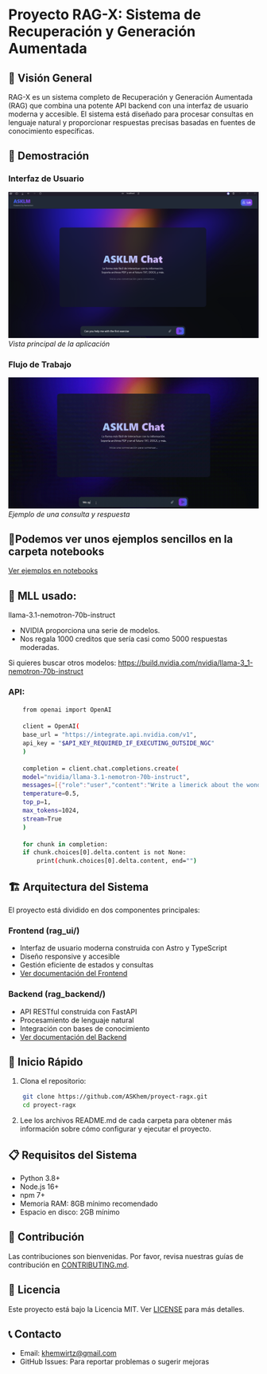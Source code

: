 # Proyecto RAG-X: Sistema de Recuperación y Generación Aumentada

## 🌟 Visión General

RAG-X es un sistema completo de Recuperación y Generación Aumentada (RAG) que combina una potente API backend con una interfaz de usuario moderna y accesible. El sistema está diseñado para procesar consultas en lenguaje natural y proporcionar respuestas precisas basadas en fuentes de conocimiento específicas.

## 🎯 Demostración

### Interfaz de Usuario

![Interfaz principal](docs/images/img1.png)
*Vista principal de la aplicación*

### Flujo de Trabajo

![Demostración de uso](docs/images/demo.gif)
*Ejemplo de una consulta y respuesta*


## 📓Podemos ver unos ejemplos sencillos en la carpeta notebooks
[Ver ejemplos en notebooks](notebooks/README.md)

##  🤖 MLL usado:
llama-3.1-nemotron-70b-instruct

- NVIDIA proporciona una serie de modelos.
- Nos regala 1000 creditos que sería casi como 5000 respuestas moderadas.

Si quieres buscar otros modelos:
https://build.nvidia.com/nvidia/llama-3_1-nemotron-70b-instruct

### API:

```bash
    from openai import OpenAI

    client = OpenAI(
    base_url = "https://integrate.api.nvidia.com/v1",
    api_key = "$API_KEY_REQUIRED_IF_EXECUTING_OUTSIDE_NGC"
    )

    completion = client.chat.completions.create(
    model="nvidia/llama-3.1-nemotron-70b-instruct",
    messages=[{"role":"user","content":"Write a limerick about the wonders of GPU computing."}],
    temperature=0.5,
    top_p=1,
    max_tokens=1024,
    stream=True
    )

    for chunk in completion:
    if chunk.choices[0].delta.content is not None:
        print(chunk.choices[0].delta.content, end="")
```

## 🏗️ Arquitectura del Sistema

El proyecto está dividido en dos componentes principales:

### Frontend (rag_ui/)

- Interfaz de usuario moderna construida con Astro y TypeScript
- Diseño responsive y accesible
- Gestión eficiente de estados y consultas
- [Ver documentación del Frontend](rag_ui/README.md)

### Backend (rag_backend/)

- API RESTful construida con FastAPI
- Procesamiento de lenguaje natural
- Integración con bases de conocimiento
- [Ver documentación del Backend](rag_backend/README.md)

## 🚀 Inicio Rápido

1. Clona el repositorio:

```bash
    git clone https://github.com/ASKhem/proyect-ragx.git
    cd proyect-ragx
```

2. Lee los archivos README.md de cada carpeta para obtener más información sobre cómo configurar y ejecutar el proyecto.


## 📋 Requisitos del Sistema

- Python 3.8+
- Node.js 16+
- npm 7+
- Memoria RAM: 8GB mínimo recomendado
- Espacio en disco: 2GB mínimo

## 🤝 Contribución

Las contribuciones son bienvenidas. Por favor, revisa nuestras guías de contribución en [CONTRIBUTING.md](./CONTRIBUTING.md).

## 📄 Licencia

Este proyecto está bajo la Licencia MIT. Ver [LICENSE](./LICENSE) para más detalles.

## 📞 Contacto

- Email: khemwirtz@gmail.com
- GitHub Issues: Para reportar problemas o sugerir mejoras
